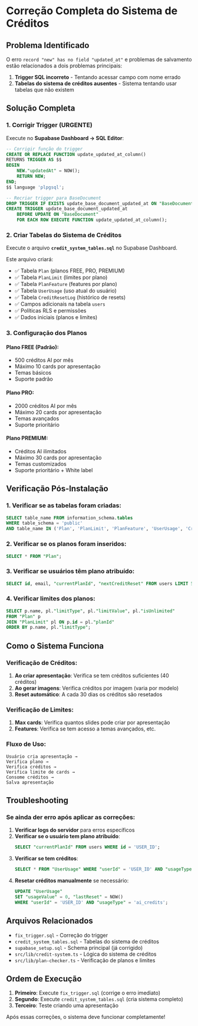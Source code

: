 # Correção Completa do Sistema de Créditos

## Problema Identificado
O erro `record "new" has no field "updated_at"` e problemas de salvamento estão relacionados a dois problemas principais:

1. **Trigger SQL incorreto** - Tentando acessar campo com nome errado
2. **Tabelas do sistema de créditos ausentes** - Sistema tentando usar tabelas que não existem

## Solução Completa

### 1. Corrigir Trigger (URGENTE)
Execute no **Supabase Dashboard → SQL Editor**:

```sql
-- Corrigir função do trigger
CREATE OR REPLACE FUNCTION update_updated_at_column()
RETURNS TRIGGER AS $$
BEGIN
    NEW."updatedAt" = NOW();
    RETURN NEW;
END;
$$ language 'plpgsql';

-- Recriar trigger para BaseDocument
DROP TRIGGER IF EXISTS update_base_document_updated_at ON "BaseDocument";
CREATE TRIGGER update_base_document_updated_at 
    BEFORE UPDATE ON "BaseDocument" 
    FOR EACH ROW EXECUTE FUNCTION update_updated_at_column();
```

### 2. Criar Tabelas do Sistema de Créditos
Execute o arquivo **`credit_system_tables.sql`** no Supabase Dashboard.

Este arquivo criará:
- ✅ Tabela `Plan` (planos FREE, PRO, PREMIUM)
- ✅ Tabela `PlanLimit` (limites por plano)
- ✅ Tabela `PlanFeature` (features por plano)
- ✅ Tabela `UserUsage` (uso atual do usuário)
- ✅ Tabela `CreditResetLog` (histórico de resets)
- ✅ Campos adicionais na tabela `users`
- ✅ Políticas RLS e permissões
- ✅ Dados iniciais (planos e limites)

### 3. Configuração dos Planos

#### Plano FREE (Padrão):
- 500 créditos AI por mês
- Máximo 10 cards por apresentação
- Temas básicos
- Suporte padrão

#### Plano PRO:
- 2000 créditos AI por mês
- Máximo 20 cards por apresentação
- Temas avançados
- Suporte prioritário

#### Plano PREMIUM:
- Créditos AI ilimitados
- Máximo 30 cards por apresentação
- Temas customizados
- Suporte prioritário + White label

## Verificação Pós-Instalação

### 1. Verificar se as tabelas foram criadas:
```sql
SELECT table_name FROM information_schema.tables 
WHERE table_schema = 'public' 
AND table_name IN ('Plan', 'PlanLimit', 'PlanFeature', 'UserUsage', 'CreditResetLog');
```

### 2. Verificar se os planos foram inseridos:
```sql
SELECT * FROM "Plan";
```

### 3. Verificar se usuários têm plano atribuído:
```sql
SELECT id, email, "currentPlanId", "nextCreditReset" FROM users LIMIT 5;
```

### 4. Verificar limites dos planos:
```sql
SELECT p.name, pl."limitType", pl."limitValue", pl."isUnlimited"
FROM "Plan" p
JOIN "PlanLimit" pl ON p.id = pl."planId"
ORDER BY p.name, pl."limitType";
```

## Como o Sistema Funciona

### Verificação de Créditos:
1. **Ao criar apresentação**: Verifica se tem créditos suficientes (40 créditos)
2. **Ao gerar imagens**: Verifica créditos por imagem (varia por modelo)
3. **Reset automático**: A cada 30 dias os créditos são resetados

### Verificação de Limites:
1. **Max cards**: Verifica quantos slides pode criar por apresentação
2. **Features**: Verifica se tem acesso a temas avançados, etc.

### Fluxo de Uso:
```
Usuário cria apresentação → 
Verifica plano → 
Verifica créditos → 
Verifica limite de cards → 
Consome créditos → 
Salva apresentação
```

## Troubleshooting

### Se ainda der erro após aplicar as correções:

1. **Verificar logs do servidor** para erros específicos
2. **Verificar se o usuário tem plano atribuído**:
   ```sql
   SELECT "currentPlanId" FROM users WHERE id = 'USER_ID';
   ```
3. **Verificar se tem créditos**:
   ```sql
   SELECT * FROM "UserUsage" WHERE "userId" = 'USER_ID' AND "usageType" = 'ai_credits';
   ```
4. **Resetar créditos manualmente** se necessário:
   ```sql
   UPDATE "UserUsage" 
   SET "usageValue" = 0, "lastReset" = NOW()
   WHERE "userId" = 'USER_ID' AND "usageType" = 'ai_credits';
   ```

## Arquivos Relacionados

- `fix_trigger.sql` - Correção do trigger
- `credit_system_tables.sql` - Tabelas do sistema de créditos
- `supabase_setup.sql` - Schema principal (já corrigido)
- `src/lib/credit-system.ts` - Lógica do sistema de créditos
- `src/lib/plan-checker.ts` - Verificação de planos e limites

## Ordem de Execução

1. **Primeiro**: Execute `fix_trigger.sql` (corrige o erro imediato)
2. **Segundo**: Execute `credit_system_tables.sql` (cria sistema completo)
3. **Terceiro**: Teste criando uma apresentação

Após essas correções, o sistema deve funcionar completamente!
